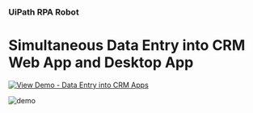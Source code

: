 ### UiPath RPA Robot
# Simultaneous Data Entry into CRM Web App and Desktop App

[![View Demo - Data Entry into CRM Apps](https://img.shields.io/badge/View_Demo-Data_Entry_into_CRM_Apps-fa4616?style=for-the-badge)](https://clipchamp.com/watch/UuaYyoAiUP6)

![demo](https://github.com/MaxineXiong/Data-Entry-Into-CRM-Apps-RPA/assets/55864839/b74ffbf8-24f3-49ea-95b7-b2d51c8f4f9f)
